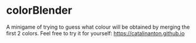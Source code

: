 # colorBlender

 A minigame of trying to guess what colour will be obtained by merging the first 2 colors.
Feel free to try it for yourself: https://catalinanton.github.io
